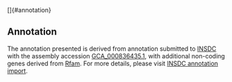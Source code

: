 []{#annotation}

Annotation
----------

The annotation presented is derived from annotation submitted to
[INSDC](http://www.insdc.org) with the assembly accession
[GCA\_000836435.1](http://www.ebi.ac.uk/ena/data/view/GCA_000836435.1),
with additional non-coding genes derived from
[Rfam](http://rfam.xfam.org/). For more details, please visit [INSDC
annotation
import](http://ensemblgenomes.org/info/data/insdc_annotation).
